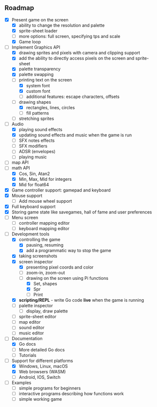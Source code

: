 ## Roadmap

* [x] Present game on the screen
    * [x] ability to change the resolution and palette
    * [x] sprite-sheet loader
    * [ ] more options: full screen, specifying tps and scale
    * [x] Game loop
* [ ] Implement Graphics API
    * [x] drawing sprites and pixels with camera and clipping support
    * [x] add the ability to directly access pixels on the screen and sprite-sheet
    * [x] palette transparency
    * [x] palette swapping
    * [ ] printing text on the screen
        * [x] system font
        * [x] custom font 
        * [ ] additional features: escape characters, offsets
    * [ ] drawing shapes
        * [x] rectangles, lines, circles
        * [ ] fill patterns
    * [ ] stretching sprites
* [ ] Audio
    * [x] playing sound effects
    * [x] updating sound effects and music when the game is run
    * [ ] SFX notes effects
    * [ ] SFX modifiers
    * [ ] ADSR (envelopes)
    * [ ] playing music
* [ ] map API
* [ ] math API
    * [x] Cos, Sin, Atan2
    * [x] Min, Max, Mid for integers
    * [x] Mid for float64
* [x] Game controller support: gamepad and keyboard
* [x] Mouse support
  * [ ] Add mouse wheel support
* [x] Full keyboard support
* [x] Storing game state like savegames, hall of fame and user preferences
* [ ] Menu screen
  * [ ] controller mapping editor
  * [ ] keyboard mapping editor 
* [ ] Development tools
    * [x] controlling the game
        * [x] pausing, resuming
        * [x] add a programmatic way to stop the game
    * [x] taking screenshots
    * [x] screen inspector
      * [x] presenting pixel coords and color
      * [ ] zoom-in, zoom-out
      * [ ] drawing on the screen using Pi functions
        * [x] Set, shapes
        * [x] Spr
        * [ ] Print
    * [x] **scripting/REPL** - write Go code **live** when the game is running
    * [ ] palette inspector
      * [ ] display, draw palette
    * [ ] sprite-sheet editor
    * [ ] map editor
    * [ ] sound editor
    * [ ] music editor
* [ ] Documentation
    * [x] Go docs
    * [ ] More detailed Go docs
    * [ ] Tutorials
* [ ] Support for different platforms
  * [x] Windows, Linux, macOS
  * [x] Web browsers (WASM)
  * [ ] Android, IOS, Switch
* [ ] Examples
    * [ ] simple programs for beginners
    * [ ] interactive programs describing how functions work
    * [ ] simple working game